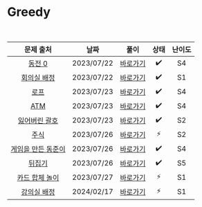# Greedy

<br>

|                         문제 출처                          |    날짜    |          풀이          | 상태 | 난이도 |
| :--------------------------------------------------------: | :--------: | :--------------------: | :--: | :----: |
|      [동전 0](https://www.acmicpc.net/problem/11047)       | 2023/07/22 | [바로가기](./11047.js) |  ✔️  |   S4   |
|    [회의실 배정](https://www.acmicpc.net/problem/1931)     | 2023/07/22 | [바로가기](./1931.js)  |  ✔️  |   S1   |
|        [로프](https://www.acmicpc.net/problem/2217)        | 2023/07/23 | [바로가기](./2217.js)  |  ✔️  |   S4   |
|        [ATM](https://www.acmicpc.net/problem/11399)        | 2023/07/23 | [바로가기](./11399.js) |  ✔️  |   S4   |
|   [잃어버린 괄호](https://www.acmicpc.net/problem/1541)    | 2023/07/23 | [바로가기](./1541.js)  |  ✔️  |   S2   |
|       [주식](https://www.acmicpc.net/problem/11501)        | 2023/07/26 | [바로가기](./11501.js) |  ⚡  |   S2   |
| [게임을 만든 동준이](https://www.acmicpc.net/problem/2847) | 2023/07/26 | [바로가기](./2847.js)  |  ✔️  |   S4   |
|       [뒤집기](https://www.acmicpc.net/problem/1439)       | 2023/07/26 | [바로가기](./1439.js)  |  ✔️  |   S5   |
|  [카드 합체 놀이](https://www.acmicpc.net/problem/15903)   | 2023/07/27 | [바로가기](./15903.js) |  ⚡  |   S1   |
|    [강의실 배정](https://www.acmicpc.net/problem/11000)    | 2024/02/17 | [바로가기](./11000.js) |  ⚡  |   S1   |
